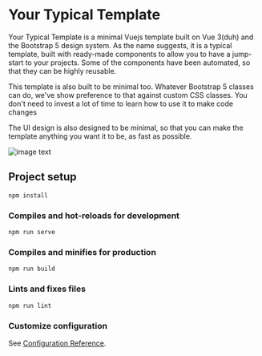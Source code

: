 # Your Typical Template

Your Typical Template is a minimal Vuejs template built on Vue 3(duh) and  the Bootstrap 5 design system. As the name suggests, it is a typical template, built with ready-made components to allow you to have a jump-start to your projects. Some of the components have been automated, so that they can be highly reusable.

This template is also built to be minimal too. Whatever Bootstrap 5 classes can do, we've show preference to that against custom CSS classes. You don't need to invest a lot of time to learn how to use it to make code changes

The UI design is also designed to be minimal, so that you can make the template anything you want it to be, as fast as possible. 

![image text](./src/assets/img/logo.png)

## Project setup
```
npm install
```

### Compiles and hot-reloads for development
```
npm run serve
```

### Compiles and minifies for production
```
npm run build
```

### Lints and fixes files
```
npm run lint
```

### Customize configuration
See [Configuration Reference](https://cli.vuejs.org/config/).
